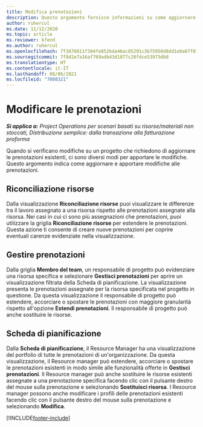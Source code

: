```yaml
---
title: Modifica prenotazioni
description: Questo argomento fornisce informazioni su come aggiornare e apportare modifiche alle prenotazioni.
author: ruhercul
ms.date: 11/12/2020
ms.topic: article
ms.reviewer: kfend
ms.author: ruhercul
ms.openlocfilehash: 7f3676811f304fe852bda46ac85291c3b75958d8dd1e0a07f87c58ef5efe8738
ms.sourcegitcommit: 7f8d1e7a16af769adb43d1877c28fdce53975db8
ms.translationtype: HT
ms.contentlocale: it-IT
ms.lasthandoff: 08/06/2021
ms.locfileid: "7008321"
---
```

# <a name="edit-bookings"></a>Modificare le prenotazioni

_**Si applica a:** Project Operations per scenari basati su risorse/materiali non stoccati, Distribuzione semplice: dalla transazione alla fatturazione proforma_


Quando si verificano modifiche su un progetto che richiedono di aggiornare le prenotazioni esistenti, ci sono diversi modi per apportare le modifiche. Questo argomento indica come aggiornare e apportare modifiche alle prenotazioni.

## <a name="resource-reconciliation"></a>Riconciliazione risorse

Dalla visualizzazione **Riconciliazione risorse** puoi visualizzare le differenze tra il lavoro assegnato a una risorsa rispetto alle prenotazioni assegnate alla risorsa. Nei casi in cui ci sono più assegnazioni che prenotazioni, puoi utilizzare la griglia **Riconciliazione risorse** per estendere le prenotazioni. Questa azione ti consente di creare nuove prenotazioni per coprire eventuali carenze evidenziate nella visualizzazione.

## <a name="maintain-bookings"></a>Gestire prenotazioni

Dalla griglia **Membro del team**, un responsabile di progetto può evidenziare una risorsa specifica e selezionare **Gestisci prenotazioni** per aprire un visualizzazione filtrata della Scheda di pianificazione. La visualizzazione presenta le prenotazioni assegnate per la risorsa specificata nel progetto in questione. Da questa visualizzazione il responsabile di progetto può estendere, accorciare o spostare le prenotazioni con maggiore granularità rispetto all'opzione **Estendi prenotazioni**. Il responsabile di progetto può anche sostituire le risorse.

## <a name="schedule-board"></a>Scheda di pianificazione

Dalla **Scheda di pianificazione**, il Resource Manager ha una visualizzazione del portfolio di tutte le prenotazioni di un'organizzazione. Da questa visualizzazione, il Resource manager può estendere, accorciare o spostare le prenotazioni esistenti in modo simile alle funzionalità offerte in **Gestisci prenotazioni**. Il Resource manager può anche sostituire le risorse esistenti assegnate a una prenotazione specifica facendo clic con il pulsante destro del mouse sulla prenotazione e selezionando **Sostituisci risorsa**. I Resource manager possono anche modificare i profili delle prenotazioni esistenti facendo clic con il pulsante destro del mouse sulla prenotazione e selezionando **Modifica**.


[!INCLUDE[footer-include](../includes/footer-banner.md)]